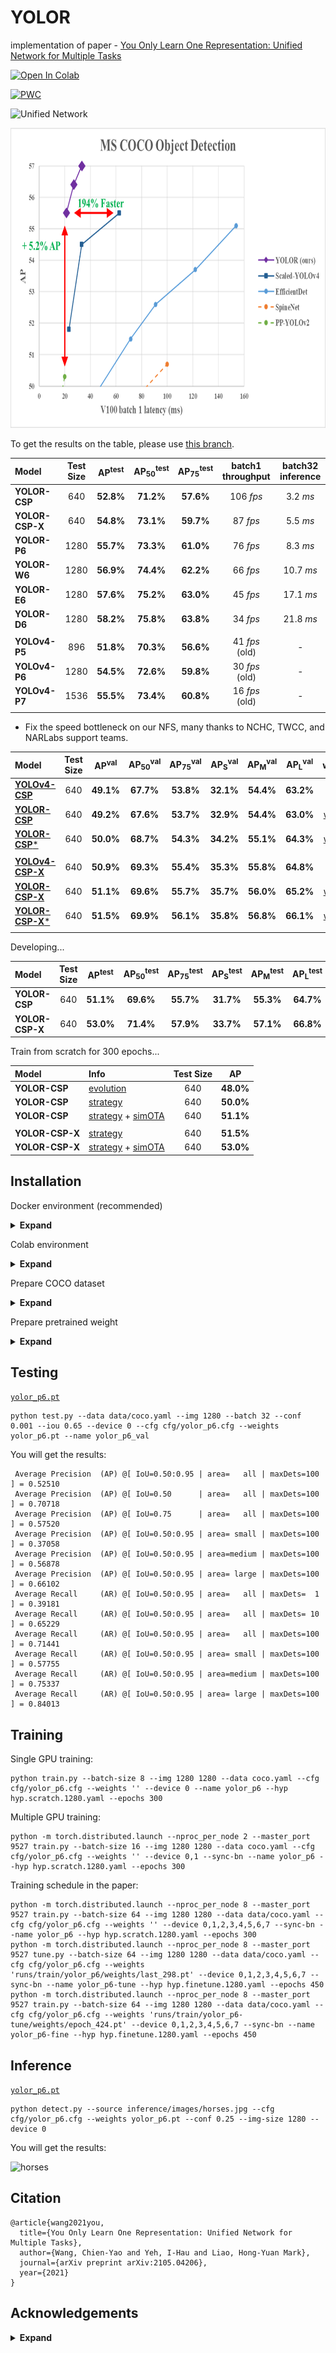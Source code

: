 # YOLOR
implementation of paper - [You Only Learn One Representation: Unified Network for Multiple Tasks](https://arxiv.org/abs/2105.04206)

[![Open In Colab](https://colab.research.google.com/assets/colab-badge.svg)](https://colab.research.google.com/drive/1NIghFeKQGFRVRPh553JaQXeIMlI1xh95#)

[![PWC](https://img.shields.io/endpoint.svg?url=https://paperswithcode.com/badge/you-only-learn-one-representation-unified/real-time-object-detection-on-coco)](https://paperswithcode.com/sota/real-time-object-detection-on-coco?p=you-only-learn-one-representation-unified)

![Unified Network](https://github.com/WongKinYiu/yolor/blob/main/figure/unifued_network.png)

<img src="https://github.com/WongKinYiu/yolor/blob/main/figure/performance.png" height="480">

To get the results on the table, please use [this branch](https://github.com/WongKinYiu/yolor/tree/paper).

| Model | Test Size | AP<sup>test</sup> | AP<sub>50</sub><sup>test</sup> | AP<sub>75</sub><sup>test</sup> | batch1 throughput | batch32 inference |
| :-- | :-: | :-: | :-: | :-: | :-: | :-: |
| **YOLOR-CSP** | 640 | **52.8%** | **71.2%** | **57.6%** | 106 *fps* | 3.2 *ms* |
| **YOLOR-CSP-X** | 640 | **54.8%** | **73.1%** | **59.7%** | 87 *fps* | 5.5 *ms* |
| **YOLOR-P6** | 1280 | **55.7%** | **73.3%** | **61.0%** | 76 *fps* | 8.3 *ms* |
| **YOLOR-W6** | 1280 | **56.9%** | **74.4%** | **62.2%** | 66 *fps* | 10.7 *ms* |
| **YOLOR-E6** | 1280 | **57.6%** | **75.2%** | **63.0%** | 45 *fps* | 17.1 *ms* |
| **YOLOR-D6** | 1280 | **58.2%** | **75.8%** | **63.8%** | 34 *fps* | 21.8 *ms* |
|  |  |  |  |  |  |  |
| **YOLOv4-P5** | 896 | **51.8%** | **70.3%** | **56.6%** | 41 *fps* (old) | - |
| **YOLOv4-P6** | 1280 | **54.5%** | **72.6%** | **59.8%** | 30 *fps* (old) | - |
| **YOLOv4-P7** | 1536 | **55.5%** | **73.4%** | **60.8%** | 16 *fps* (old) | - |
|  |  |  |  |  |  |  |
* Fix the speed bottleneck on our NFS, many thanks to NCHC, TWCC, and NARLabs support teams.


| Model | Test Size | AP<sup>val</sup> | AP<sub>50</sub><sup>val</sup> | AP<sub>75</sub><sup>val</sup> | AP<sub>S</sub><sup>val</sup> | AP<sub>M</sub><sup>val</sup> | AP<sub>L</sub><sup>val</sup> | weights |
| :-- | :-: | :-: | :-: | :-: | :-: | :-: | :-: | :-: | 
| [**YOLOv4-CSP**](/cfg/yolov4_csp.cfg) | 640 | **49.1%** | **67.7%** | **53.8%** | **32.1%** | **54.4%** | **63.2%** | - |
| [**YOLOR-CSP**](/cfg/yolor_csp.cfg) | 640 | **49.2%** | **67.6%** | **53.7%** | **32.9%** | **54.4%** | **63.0%** | [weights](https://drive.google.com/file/d/1ZEqGy4kmZyD-Cj3tEFJcLSZenZBDGiyg/view?usp=sharing) |
| [**YOLOR-CSP***](/cfg/yolor_csp.cfg) | 640 | **50.0%** | **68.7%** | **54.3%** | **34.2%** | **55.1%** | **64.3%** | [weights](https://drive.google.com/file/d/1OJKgIasELZYxkIjFoiqyn555bcmixUP2/view?usp=sharing) |
|  |  |  |  |  |  |  |
| [**YOLOv4-CSP-X**](/cfg/yolov4_csp_x.cfg) | 640 | **50.9%** | **69.3%** | **55.4%** | **35.3%** | **55.8%** | **64.8%** | - |
| [**YOLOR-CSP-X**](/cfg/yolor_csp_x.cfg) | 640 | **51.1%** | **69.6%** | **55.7%** | **35.7%** | **56.0%** | **65.2%** | [weights](https://drive.google.com/file/d/1L29rfIPNH1n910qQClGftknWpTBgAv6c/view?usp=sharing) |
| [**YOLOR-CSP-X***](/cfg/yolor_csp_x.cfg) | 640 | **51.5%** | **69.9%** | **56.1%** | **35.8%** | **56.8%** | **66.1%** | [weights](https://drive.google.com/file/d/1NbMG3ivuBQ4S8kEhFJ0FIqOQXevGje_w/view?usp=sharing) |
|  |  |  |  |  |  |  |

Developing...

| Model | Test Size | AP<sup>test</sup> | AP<sub>50</sub><sup>test</sup> | AP<sub>75</sub><sup>test</sup> | AP<sub>S</sub><sup>test</sup> | AP<sub>M</sub><sup>test</sup> | AP<sub>L</sub><sup>test</sup> |
| :-- | :-: | :-: | :-: | :-: | :-: | :-: | :-: |
| **YOLOR-CSP** | 640 | **51.1%** | **69.6%** | **55.7%** | **31.7%** | **55.3%** | **64.7%** |
| **YOLOR-CSP-X** | 640 | **53.0%** | **71.4%** | **57.9%** | **33.7%** | **57.1%** | **66.8%** |

Train from scratch for 300 epochs...

| Model | Info | Test Size | AP |
| :-- | :-- | :-: | :-: |
| **YOLOR-CSP** | [evolution](https://github.com/ultralytics/yolov3/issues/392) | 640 | **48.0%** |
| **YOLOR-CSP** | [strategy](https://openaccess.thecvf.com/content/ICCV2021W/LPCV/html/Wang_Exploring_the_Power_of_Lightweight_YOLOv4_ICCVW_2021_paper.html) | 640 | **50.0%** |
| **YOLOR-CSP** | [strategy](https://openaccess.thecvf.com/content/ICCV2021W/LPCV/html/Wang_Exploring_the_Power_of_Lightweight_YOLOv4_ICCVW_2021_paper.html) + [simOTA](https://arxiv.org/abs/2107.08430) | 640 | **51.1%** |
|  |  |  |  |
| **YOLOR-CSP-X** | [strategy](https://openaccess.thecvf.com/content/ICCV2021W/LPCV/html/Wang_Exploring_the_Power_of_Lightweight_YOLOv4_ICCVW_2021_paper.html) | 640 | **51.5%** |
| **YOLOR-CSP-X** | [strategy](https://openaccess.thecvf.com/content/ICCV2021W/LPCV/html/Wang_Exploring_the_Power_of_Lightweight_YOLOv4_ICCVW_2021_paper.html) + [simOTA](https://arxiv.org/abs/2107.08430) | 640 | **53.0%** |

## Installation

Docker environment (recommended)
<details><summary> <b>Expand</b> </summary>

```
# create the docker container, you can change the share memory size if you have more.
nvidia-docker run --name yolor -it -v your_coco_path/:/coco/ -v your_code_path/:/yolor --shm-size=64g nvcr.io/nvidia/pytorch:20.11-py3

# apt install required packages
apt update
apt install -y zip htop screen libgl1-mesa-glx

# pip install required packages
pip install seaborn thop

# install mish-cuda if you want to use mish activation
# https://github.com/thomasbrandon/mish-cuda
# https://github.com/JunnYu/mish-cuda
cd /
git clone https://github.com/JunnYu/mish-cuda
cd mish-cuda
python setup.py build install

# install pytorch_wavelets if you want to use dwt down-sampling module
# https://github.com/fbcotter/pytorch_wavelets
cd /
git clone https://github.com/fbcotter/pytorch_wavelets
cd pytorch_wavelets
pip install .

# go to code folder
cd /yolor
```

</details>

Colab environment
<details><summary> <b>Expand</b> </summary>
  
```
git clone https://github.com/WongKinYiu/yolor
cd yolor

# pip install required packages
pip install -qr requirements.txt

# install mish-cuda if you want to use mish activation
# https://github.com/thomasbrandon/mish-cuda
# https://github.com/JunnYu/mish-cuda
git clone https://github.com/JunnYu/mish-cuda
cd mish-cuda
python setup.py build install
cd ..

# install pytorch_wavelets if you want to use dwt down-sampling module
# https://github.com/fbcotter/pytorch_wavelets
git clone https://github.com/fbcotter/pytorch_wavelets
cd pytorch_wavelets
pip install .
cd ..
```

</details>

Prepare COCO dataset
<details><summary> <b>Expand</b> </summary>

```
cd /yolor
bash scripts/get_coco.sh
```

</details>

Prepare pretrained weight
<details><summary> <b>Expand</b> </summary>

```
cd /yolor
bash scripts/get_pretrain.sh
```

</details>

## Testing

[`yolor_p6.pt`](https://drive.google.com/file/d/1Tdn3yqpZ79X7R1Ql0zNlNScB1Dv9Fp76/view?usp=sharing)

```
python test.py --data data/coco.yaml --img 1280 --batch 32 --conf 0.001 --iou 0.65 --device 0 --cfg cfg/yolor_p6.cfg --weights yolor_p6.pt --name yolor_p6_val
```

You will get the results:

```
 Average Precision  (AP) @[ IoU=0.50:0.95 | area=   all | maxDets=100 ] = 0.52510
 Average Precision  (AP) @[ IoU=0.50      | area=   all | maxDets=100 ] = 0.70718
 Average Precision  (AP) @[ IoU=0.75      | area=   all | maxDets=100 ] = 0.57520
 Average Precision  (AP) @[ IoU=0.50:0.95 | area= small | maxDets=100 ] = 0.37058
 Average Precision  (AP) @[ IoU=0.50:0.95 | area=medium | maxDets=100 ] = 0.56878
 Average Precision  (AP) @[ IoU=0.50:0.95 | area= large | maxDets=100 ] = 0.66102
 Average Recall     (AR) @[ IoU=0.50:0.95 | area=   all | maxDets=  1 ] = 0.39181
 Average Recall     (AR) @[ IoU=0.50:0.95 | area=   all | maxDets= 10 ] = 0.65229
 Average Recall     (AR) @[ IoU=0.50:0.95 | area=   all | maxDets=100 ] = 0.71441
 Average Recall     (AR) @[ IoU=0.50:0.95 | area= small | maxDets=100 ] = 0.57755
 Average Recall     (AR) @[ IoU=0.50:0.95 | area=medium | maxDets=100 ] = 0.75337
 Average Recall     (AR) @[ IoU=0.50:0.95 | area= large | maxDets=100 ] = 0.84013
```

## Training

Single GPU training:

```
python train.py --batch-size 8 --img 1280 1280 --data coco.yaml --cfg cfg/yolor_p6.cfg --weights '' --device 0 --name yolor_p6 --hyp hyp.scratch.1280.yaml --epochs 300
```

Multiple GPU training:

```
python -m torch.distributed.launch --nproc_per_node 2 --master_port 9527 train.py --batch-size 16 --img 1280 1280 --data coco.yaml --cfg cfg/yolor_p6.cfg --weights '' --device 0,1 --sync-bn --name yolor_p6 --hyp hyp.scratch.1280.yaml --epochs 300
```

Training schedule in the paper:

```
python -m torch.distributed.launch --nproc_per_node 8 --master_port 9527 train.py --batch-size 64 --img 1280 1280 --data data/coco.yaml --cfg cfg/yolor_p6.cfg --weights '' --device 0,1,2,3,4,5,6,7 --sync-bn --name yolor_p6 --hyp hyp.scratch.1280.yaml --epochs 300
python -m torch.distributed.launch --nproc_per_node 8 --master_port 9527 tune.py --batch-size 64 --img 1280 1280 --data data/coco.yaml --cfg cfg/yolor_p6.cfg --weights 'runs/train/yolor_p6/weights/last_298.pt' --device 0,1,2,3,4,5,6,7 --sync-bn --name yolor_p6-tune --hyp hyp.finetune.1280.yaml --epochs 450
python -m torch.distributed.launch --nproc_per_node 8 --master_port 9527 train.py --batch-size 64 --img 1280 1280 --data data/coco.yaml --cfg cfg/yolor_p6.cfg --weights 'runs/train/yolor_p6-tune/weights/epoch_424.pt' --device 0,1,2,3,4,5,6,7 --sync-bn --name yolor_p6-fine --hyp hyp.finetune.1280.yaml --epochs 450
```

## Inference

[`yolor_p6.pt`](https://drive.google.com/file/d/1Tdn3yqpZ79X7R1Ql0zNlNScB1Dv9Fp76/view?usp=sharing)

```
python detect.py --source inference/images/horses.jpg --cfg cfg/yolor_p6.cfg --weights yolor_p6.pt --conf 0.25 --img-size 1280 --device 0
```

You will get the results:

![horses](https://github.com/WongKinYiu/yolor/blob/main/inference/output/horses.jpg)

## Citation

```
@article{wang2021you,
  title={You Only Learn One Representation: Unified Network for Multiple Tasks},
  author={Wang, Chien-Yao and Yeh, I-Hau and Liao, Hong-Yuan Mark},
  journal={arXiv preprint arXiv:2105.04206},
  year={2021}
}
```

## Acknowledgements

<details><summary> <b>Expand</b> </summary>

* [https://github.com/AlexeyAB/darknet](https://github.com/AlexeyAB/darknet)
* [https://github.com/WongKinYiu/PyTorch_YOLOv4](https://github.com/WongKinYiu/PyTorch_YOLOv4)
* [https://github.com/WongKinYiu/ScaledYOLOv4](https://github.com/WongKinYiu/ScaledYOLOv4)
* [https://github.com/ultralytics/yolov3](https://github.com/ultralytics/yolov3)
* [https://github.com/ultralytics/yolov5](https://github.com/ultralytics/yolov5)

</details>
